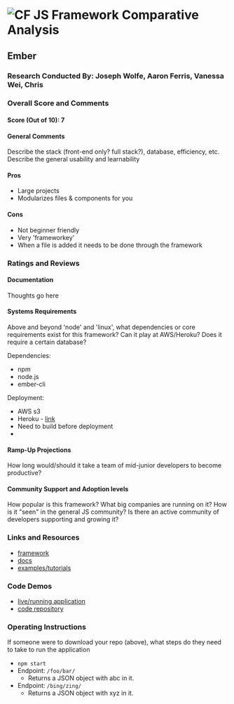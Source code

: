 ![CF](http://i.imgur.com/7v5ASc8.png) JS Framework Comparative Analysis
=======================================================================

## Ember

### Research Conducted By: Joseph Wolfe, Aaron Ferris, Vanessa Wei, Chris

### Overall Score and Comments
#### Score (Out of 10): 7
#### General Comments
Describe the stack (front-end only? full stack?), database, efficiency, etc. Describe the general usability and learnability

#### Pros
* Large projects
* Modularizes files & components for you

#### Cons
* Not beginner friendly
* Very 'frameworkey'
* When a file is added it needs to be done through the framework

### Ratings and Reviews
#### Documentation
Thoughts go here

#### Systems Requirements
Above and beyond 'node' and 'linux', what dependencies or core requirements exist for this framework?  Can it play at AWS/Heroku?  Does it require a certain database?

Dependencies:
* npm
* node.js
* ember-cli

Deployment:
* AWS s3
* Heroku - [link](https://www.heroku.com/emberjs)
* Need to build before deployment
* 

#### Ramp-Up Projections
How long would/should it take a team of mid-junior developers to become productive?

#### Community Support and Adoption levels
How popular is this framework? What big companies are running on it? How is it "seen" in the general JS community?  Is there an active community of developers supporting and growing it?


### Links and Resources
* [framework](http://xyz.com)
* [docs](http://xyz.com)
* [examples/tutorials](http://xyz.com)

### Code Demos
* [live/running application](http://xyz.com)
* [code repository](http://xyz.com)

### Operating Instructions
If someone were to download your repo (above), what steps do they need to take to run the application
* `npm start`
* Endpoint: `/foo/bar/`
  * Returns a JSON object with abc in it.
* Endpoint: `/bing/zing/`
  * Returns a JSON object with xyz in it.

